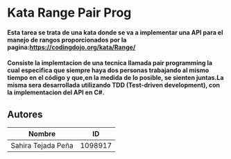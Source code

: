 # Kata Range Pair Prog 

#### Esta tarea se trata de una kata donde se va a implementar una API para el manejo de rangos proporcionados por la pagina:https://codingdojo.org/kata/Range/ 

#### Consiste la implemtacion de una tecnica llamada pair programming la cual  especifica que siempre haya dos personas trabajando al mismo tiempo en el código y que,en la medida de lo posible, se sienten juntas.La misma sera desarrollada utilizando TDD (Test-driven development), con la implementacion del API en C#.


## Autores
| Nombre | ID | 
| ---- | ---- | 
| Sahira Tejada Peña | 1098917 |





